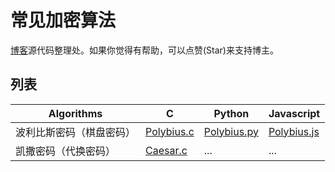 # 常见加密算法

[博客](http://www.lellansin.com/tutorials/ciphers)源代码整理处。如果你觉得有帮助，可以点赞(Star)来支持博主。

## 列表

| Algorithms      | C      | Python  |  Javascript |
|-----------------|--------|---------|-------------|
| 波利比斯密码（棋盘密码）|[Polybius.c](https://github.com/Lellansin/cipher-examples/blob/master/c/Polybius.c) | [Polybius.py](https://github.com/Lellansin/cipher-examples/blob/master/python/Polybius.py) | [Polybius.js](https://github.com/Lellansin/cipher-examples/blob/master/javascript/Polybius.js)
| 凯撒密码（代换密码）|[Caesar.c](https://github.com/Lellansin/cipher-examples/blob/master/c/Caesar.c) | ... | ...
